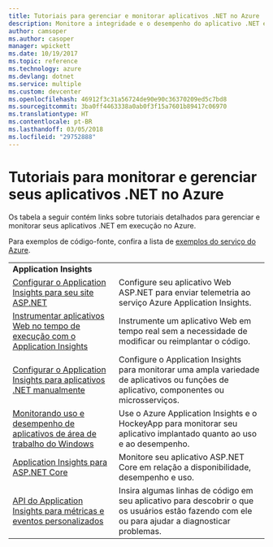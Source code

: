 ```yaml
---
title: Tutoriais para gerenciar e monitorar aplicativos .NET no Azure
description: Monitore a integridade e o desempenho do aplicativo .NET em execução no Azure e instrumente a telemetria para salvar informações sobre como as pessoas usam o seu aplicativo.
author: camsoper
ms.author: casoper
manager: wpickett
ms.date: 10/19/2017
ms.topic: reference
ms.technology: azure
ms.devlang: dotnet
ms.service: multiple
ms.custom: devcenter
ms.openlocfilehash: 46912f3c31a56724de90e90c36370209ed5c7bd8
ms.sourcegitcommit: 3ba0ff4463338a0ab0f3f15a7601b89417c06970
ms.translationtype: HT
ms.contentlocale: pt-BR
ms.lasthandoff: 03/05/2018
ms.locfileid: "29752888"
---
```

# <a name="tutorials-for-monitoring-and-managing-your-net-apps-in-azure"></a>Tutoriais para monitorar e gerenciar seus aplicativos .NET no Azure

Os tabela a seguir contém links sobre tutoriais detalhados para gerenciar e monitorar seus aplicativos .NET em execução no Azure. 

Para exemplos de código-fonte, confira a lista de [exemplos do serviço do Azure](https://azure.microsoft.com/resources/samples/?platform=dotnet).

| | |
|---|---|
| **Application Insights** ||
| [Configurar o Application Insights para seu site ASP.NET][1] | Configure seu aplicativo Web ASP.NET para enviar telemetria ao serviço Azure Application Insights. | 
| [Instrumentar aplicativos Web no tempo de execução com o Application Insights][2] | Instrumente um aplicativo Web em tempo real sem a necessidade de modificar ou reimplantar o código. | 
| [Configurar o Application Insights para aplicativos .NET manualmente][3] | Configure o Application Insights para monitorar uma ampla variedade de aplicativos ou funções de aplicativo, componentes ou microsserviços. | 
| [Monitorando uso e desempenho de aplicativos de área de trabalho do Windows][4] | Use o Azure Application Insights e o HockeyApp para monitorar seu aplicativo implantado quanto ao uso e ao desempenho. | 
| [Application Insights para ASP.NET Core][5] | Monitore seu aplicativo ASP.NET Core em relação a disponibilidade, desempenho e uso. | 
| [API do Application Insights para métricas e eventos personalizados][6] | Insira algumas linhas de código em seu aplicativo para descobrir o que os usuários estão fazendo com ele ou para ajudar a diagnosticar problemas. | 


[1]: /azure/application-insights/app-insights-asp-net
[2]: /azure/application-insights/app-insights-monitor-performance-live-website-now
[3]: /azure/application-insights/app-insights-windows-services
[4]: /azure/application-insights/app-insights-windows-desktop
[5]: /azure/application-insights/app-insights-asp-net-core
[6]: /azure/application-insights/app-insights-api-custom-events-metrics
